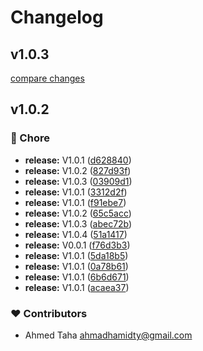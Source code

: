 # Changelog


## v1.0.3

[compare changes](https://github.com/Kylyi/ikymat-ui/compare/v1.0.2...v1.0.3)

## v1.0.2


### 🏡 Chore

- **release:** V1.0.1 ([d628840](https://github.com/Kylyi/ikymat-ui/commit/d628840))
- **release:** V1.0.2 ([827d93f](https://github.com/Kylyi/ikymat-ui/commit/827d93f))
- **release:** V1.0.3 ([03909d1](https://github.com/Kylyi/ikymat-ui/commit/03909d1))
- **release:** V1.0.1 ([3312d2f](https://github.com/Kylyi/ikymat-ui/commit/3312d2f))
- **release:** V1.0.1 ([f91ebe7](https://github.com/Kylyi/ikymat-ui/commit/f91ebe7))
- **release:** V1.0.2 ([65c5acc](https://github.com/Kylyi/ikymat-ui/commit/65c5acc))
- **release:** V1.0.3 ([abec72b](https://github.com/Kylyi/ikymat-ui/commit/abec72b))
- **release:** V1.0.4 ([51a1417](https://github.com/Kylyi/ikymat-ui/commit/51a1417))
- **release:** V0.0.1 ([f76d3b3](https://github.com/Kylyi/ikymat-ui/commit/f76d3b3))
- **release:** V1.0.1 ([5da18b5](https://github.com/Kylyi/ikymat-ui/commit/5da18b5))
- **release:** V1.0.1 ([0a78b61](https://github.com/Kylyi/ikymat-ui/commit/0a78b61))
- **release:** V1.0.1 ([6b6d671](https://github.com/Kylyi/ikymat-ui/commit/6b6d671))
- **release:** V1.0.1 ([acaea37](https://github.com/Kylyi/ikymat-ui/commit/acaea37))

### ❤️ Contributors

- Ahmed Taha <ahmadhamidty@gmail.com>

